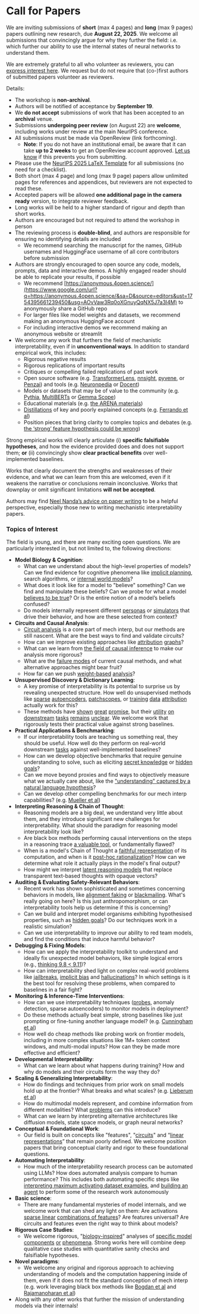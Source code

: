 # Call for Papers
We are inviting submissions of **short** (max 4 pages) and **long** (max 9 pages) papers outlining new research, due **August 22, 2025**. We welcome all submissions that convincingly argue for why they further the field: i.e. which further our ability to use the internal states of neural networks to understand them. 

We are extremely grateful to all who volunteer as reviewers, you can [express interest here](https://www.google.com/url?q=https://docs.google.com/forms/d/e/1FAIpQLSdiw1SJllzoTz_nqzDTzTOGb9DV3W_truQyh-WvYj_QGIi7Mg/viewform?usp%3Ddialog&sa=D&source=editors&ust=1754395661235939&usg=AOvVaw1HmuN21CoLG9VcvdgC8KKp). We request but do not require that (co-)first authors of submitted papers volunteer as reviewers. 

Details: 
* The workshop is **non-archival**.
* Authors will be notified of acceptance by **September 19**.
* We **do not accept** submissions of work that has been accepted to an **archival** venue.
* Submissions **undergoing peer review** (on August 22) are **welcome**, including works under review at the main NeurIPS conference.
* All submissions must be made via OpenReview (link forthcoming).
  * **Note**: If you do not have an institutional email, be aware that it can take **up to 2 weeks** to get an OpenReview account approved. [Let us know](mailto:neurips2025@mechinterpworkshop.com) if this prevents you from submitting.
* Please use the [NeurIPS 2025 LaTeX Template](https://www.google.com/url?q=https://media.neurips.cc/Conferences/NeurIPS2025/Styles.zip&sa=D&source=editors&ust=1754395661237922&usg=AOvVaw2IA31D8PjdX0C0ZKmlokPd) for all submissions (no need for a checklist).
* Both short (max 4 page) and long (max 9 page) papers allow unlimited pages for references and appendices, but reviewers are not expected to read these.
* Accepted papers will be allowed **one additional page in the camera ready** version, to integrate reviewer feedback.
* Long works will be held to a higher standard of rigour and depth than short works.
* Authors are encouraged but not required to attend the workshop in person
* The reviewing process is **double-blind**, and authors are responsible for ensuring no identifying details are included
  * We recommend searching the manuscript for the names, GitHub usernames and HuggingFace username of all core contributors before submission
* Authors are strongly encouraged to open source any code, models, prompts, data and interactive demos. A highly engaged reader should be able to replicate your results, if possible
  * We recommend [https://anonymous.4open.science/](https://www.google.com/url?q=https://anonymous.4open.science/&sa=D&source=editors&ust=1754395661239450&usg=AOvVaw3Rq0oXGnuyQqNX5J7a3l4M) to anonymously share a GitHub repo
  * For larger files like model weights and datasets, we recommend making an anonymous HuggingFace account
  * For including interactive demos we recommend making an anonymous website or streamlit
* We welcome any work that furthers the field of mechanistic interpretability, even if in **unconventional ways**. In addition to standard empirical work, this includes:
  * Rigorous negative results
  * Rigorous replications of important results
  * Critiques or compelling failed replications of past work
  * Open source software (e.g. [TransformerLens](https://www.google.com/url?q=https://github.com/neelnanda-io/TransformerLens&sa=D&source=editors&ust=1754395661240533&usg=AOvVaw3oK4KQ3Ah8VdPhzDQWnvrN), [nnsight](https://www.google.com/url?q=https://github.com/ndif-team/nnsight&sa=D&source=editors&ust=1754395661240666&usg=AOvVaw27ylofP5_TbwrDVzgEq9OE), [pyvene](https://www.google.com/url?q=https://github.com/stanfordnlp/pyvene/tree/main/pyvene/models/mlp&sa=D&source=editors&ust=1754395661240754&usg=AOvVaw3A9Z3g306bvqBtrvBXnFTV), or [Penzai](https://www.google.com/url?q=https://github.com/google-deepmind/penzai&sa=D&source=editors&ust=1754395661240860&usg=AOvVaw17kQEpwfsse2U0B6Wtq7xJ)) and tools (e.g. [Neuronpedia](https://www.google.com/url?q=http://neuronpedia.org&sa=D&source=editors&ust=1754395661240952&usg=AOvVaw2xI1txYwDloM4A3gIhieAr) or [Docent](https://www.google.com/url?q=https://transluce.org/introducing-docent&sa=D&source=editors&ust=1754395661241047&usg=AOvVaw1qd8fmfvaHx507fF3dzuKM))
  * Models or datasets that may be of value to the community (e.g. [Pythia](https://www.google.com/url?q=https://arxiv.org/abs/2304.01373&sa=D&source=editors&ust=1754395661241227&usg=AOvVaw0qLcdTiY-yzCiOTHEsXYDv), [MultiBERTs](https://www.google.com/url?q=https://arxiv.org/abs/2106.16163&sa=D&source=editors&ust=1754395661241311&usg=AOvVaw2oUWoWQA9UKnu1n94iQYWY) or [Gemma Scope](https://www.google.com/url?q=https://arxiv.org/abs/2408.05147&sa=D&source=editors&ust=1754395661241381&usg=AOvVaw2s0gTYThYrrPb9jG3aPEte))
  * Educational materials (e.g. [the ARENA materials](https://www.google.com/url?q=https://arena3-chapter1-transformer-interp.streamlit.app/&sa=D&source=editors&ust=1754395661241545&usg=AOvVaw0iMAFNAS0vFHwviT7pYMyi))
  * [Distillations](https://www.google.com/url?q=https://distill.pub/2017/research-debt/&sa=D&source=editors&ust=1754395661241732&usg=AOvVaw1hhYvd0ron1uHKjD1EkDDL) of key and poorly explained concepts (e.g. [Ferrando et al](https://www.google.com/url?q=https://arxiv.org/abs/2405.00208&sa=D&source=editors&ust=1754395661241879&usg=AOvVaw3gK0xL2oFR811l4a24wiq6))
  * Position pieces that bring clarity to complex topics and debates (e.g. [the ‘strong’ feature hypothesis could be wrong](https://www.google.com/url?q=https://www.alignmentforum.org/posts/tojtPCCRpKLSHBdpn/the-strong-feature-hypothesis-could-be-wrong&sa=D&source=editors&ust=1754395661242136&usg=AOvVaw01r0C8BXPJqkx-9QWql70K))

Strong empirical works will clearly articulate (i) **specific falsifiable hypotheses**, and how the evidence provided does and does not support them; **or** (ii) convincingly show **clear practical benefits** over well-implemented baselines. 

Works that clearly document the strengths and weaknesses of their evidence, and what we can learn from this are welcomed, even if it weakens the narrative or conclusions remain inconclusive. Works that downplay or omit significant limitations **will not be accepted**. 

Authors may find [Neel Nanda’s advice on paper writing](https://www.google.com/url?q=https://www.alignmentforum.org/posts/eJGptPbbFPZGLpjsp/highly-opinionated-advice-on-how-to-write-ml-papers&sa=D&source=editors&ust=1754395661243037&usg=AOvVaw0va3LMyzJSzCJUiVg0jAeN) to be a helpful perspective, especially those new to writing mechanistic interpretability papers. 
### Topics of Interest
The field is young, and there are many exciting open questions. We are particularly interested in, but not limited to, the following directions: 
* **Model Biology & Cognition**:
  * What can we understand about the high-level properties of models? Can we find evidence for cognitive phenomena like [implicit planning](https://www.google.com/url?q=https://transformer-circuits.pub/2025/attribution-graphs/biology.html%23dives-poems&sa=D&source=editors&ust=1754395661243868&usg=AOvVaw1XVPmjQRqjwOvf31bufBvO), search algorithms, or [internal world models](https://www.google.com/url?q=https://arxiv.org/abs/2210.13382&sa=D&source=editors&ust=1754395661243980&usg=AOvVaw0ciGA7oYvt-m3hz4CYsU7s)?
  * What does it look like for a model to "believe" something? Can we find and manipulate these beliefs? Can we probe for what a model [believes to be true](https://www.google.com/url?q=https://arxiv.org/abs/2310.06824&sa=D&source=editors&ust=1754395661244220&usg=AOvVaw0Fh2JvYLXxzw-BaOMLYXrn)? Or is the entire notion of a model’s beliefs confused?
  * Do models internally represent different [personas](https://www.google.com/url?q=https://arxiv.org/abs/2406.12094&sa=D&source=editors&ust=1754395661244505&usg=AOvVaw0fivyWQMlIujTiJ92KE-aF) or [simulators](https://www.google.com/url?q=https://www.nature.com/articles/s41586-023-06647-8&sa=D&source=editors&ust=1754395661244596&usg=AOvVaw1sU6TZUfTieFdH8lWwZWlZ) that drive their behavior, and how are these selected from context?
* **Circuits and Causal Analysis**:
  * [Circuit analysis](https://www.google.com/url?q=https://distill.pub/2020/circuits/zoom-in/&sa=D&source=editors&ust=1754395661244880&usg=AOvVaw1EF3CIeO7z5nlzFvWz6-li) is a core part of mech interp, but our methods are still nascent. What are the best ways to find and validate circuits?
  * How can we improve existing approaches like [attribution](https://www.google.com/url?q=https://arxiv.org/abs/2406.11944&sa=D&source=editors&ust=1754395661245148&usg=AOvVaw1tmcO0MlxFIw04HAEqTkiw) [graphs](https://www.google.com/url?q=https://transformer-circuits.pub/2025/attribution-graphs/methods.html&sa=D&source=editors&ust=1754395661245231&usg=AOvVaw3WWncdNuAtmOyYm69QFkoo)?
  * What can we learn from [the field of causal inference](https://www.google.com/url?q=https://arxiv.org/abs/2407.04690&sa=D&source=editors&ust=1754395661245380&usg=AOvVaw3XQuQtZrUTO8HO87lC463Y) to make our analysis more rigorous?
  * What are the [failure modes](https://www.google.com/url?q=https://arxiv.org/abs/2307.15771&sa=D&source=editors&ust=1754395661245528&usg=AOvVaw31rd7cmdgJIDzFshgwe0-K) of current causal methods, and what alternative approaches might bear fruit?
  * How far can we push [weight-based](https://www.google.com/url?q=https://arxiv.org/abs/2301.05217&sa=D&source=editors&ust=1754395661245723&usg=AOvVaw05u0TDLkofUf_94m5jngk-) [analysis](https://www.google.com/url?q=https://arxiv.org/abs/2410.08417&sa=D&source=editors&ust=1754395661245832&usg=AOvVaw0a_PazBkI6K39Qc4IuY3bw)?
* **Unsupervised Discovery & Dictionary Learning**:
  * A key promise of interpretability is its potential to surprise us by revealing unexpected structure. How well do unsupervised methods like [sparse](https://www.google.com/url?q=https://arxiv.org/abs/2103.15949&sa=D&source=editors&ust=1754395661246169&usg=AOvVaw2zwM6hwTbKtfygzurI3oK3) [autoencoders](https://www.google.com/url?q=https://transformer-circuits.pub/2023/monosemantic-features&sa=D&source=editors&ust=1754395661246254&usg=AOvVaw0s3JPWbQely9arGAe5jE6T), [patch](https://www.google.com/url?q=https://arxiv.org/abs/2401.06102&sa=D&source=editors&ust=1754395661246319&usg=AOvVaw2hJwwB0Lclf7tT1QDM-oPE)[scopes](https://www.google.com/url?q=https://arxiv.org/abs/2403.10949v2&sa=D&source=editors&ust=1754395661246381&usg=AOvVaw0DJoqmvVtcbKoNIpCsFuFw), or [training](https://www.google.com/url?q=https://proceedings.mlr.press/v70/koh17a?ref%3Dhttps://githubhelp.com&sa=D&source=editors&ust=1754395661246469&usg=AOvVaw0p6zvh2GOr6Y5NS4_00IOX) [data](https://www.google.com/url?q=https://arxiv.org/abs/2308.03296&sa=D&source=editors&ust=1754395661246572&usg=AOvVaw0Qf2323Ic4-OKWz_sI3KZs) [attribution](https://www.google.com/url?q=https://arxiv.org/abs/2205.11482&sa=D&source=editors&ust=1754395661246714&usg=AOvVaw0kdd18MI_vxTXrh5mwJcBM) actually work for this?
  * These methods have [shown](https://www.google.com/url?q=https://transformer-circuits.pub/2024/scaling-monosemanticity/index.html&sa=D&source=editors&ust=1754395661246890&usg=AOvVaw3_xeOpr3JuwtEYvOMRbk_x) [great](https://www.google.com/url?q=https://transformer-circuits.pub/2025/attribution-graphs/biology.html&sa=D&source=editors&ust=1754395661246971&usg=AOvVaw1s5VAZZmtr0V9GDe9naOZD) [promise](https://www.google.com/url?q=https://arxiv.org/abs/2503.10965&sa=D&source=editors&ust=1754395661247031&usg=AOvVaw0sUEE5RvfdOpA-tyPT9WQN), but their [utility](https://www.google.com/url?q=https://arxiv.org/abs/2502.16681&sa=D&source=editors&ust=1754395661247121&usg=AOvVaw0Md4Md4HWe4mhqhe_-YJG8) [on](https://www.google.com/url?q=https://www.tilderesearch.com/blog/sieve&sa=D&source=editors&ust=1754395661247188&usg=AOvVaw1Wj_dlcKxnpDng7_mf8c3W) [downstream](https://www.google.com/url?q=https://arxiv.org/abs/2501.17148&sa=D&source=editors&ust=1754395661247253&usg=AOvVaw31pB3oGuZrXhaog2tV5MVE) [tasks](https://www.google.com/url?q=https://transformer-circuits.pub/2024/features-as-classifiers/index.html&sa=D&source=editors&ust=1754395661247338&usg=AOvVaw0DSws3f-HQjyPYJu4Hmche) [remains](https://www.google.com/url?q=https://arxiv.org/abs/2502.04382&sa=D&source=editors&ust=1754395661247399&usg=AOvVaw1w_PGYYWKjwNdPYtBoHIhR) [unclear](https://www.google.com/url?q=https://www.alignmentforum.org/posts/4uXCAJNuPKtKBsi28/negative-results-for-saes-on-downstream-tasks&sa=D&source=editors&ust=1754395661247493&usg=AOvVaw1hR91XwyIOMblpLSUJVco1). We welcome work that rigorously tests their practical value against strong baselines.
* **Practical Applications & Benchmarking**:
  * If our interpretability tools are teaching us something real, they should be useful. How well do they perform on real-world downstream [tasks](https://www.google.com/url?q=https://www.lesswrong.com/posts/wGRnzCFcowRCrpX4Y/downstream-applications-as-validation-of-interpretability&sa=D&source=editors&ust=1754395661247947&usg=AOvVaw0OP4WfDDJyUk21Zs3s-9nk) against well-implemented baselines?
  * How can we develop objective benchmarks that require genuine understanding to solve, such as eliciting [secret knowledge](https://www.google.com/url?q=https://arxiv.org/abs/2505.14352&sa=D&source=editors&ust=1754395661248207&usg=AOvVaw11FgDXYto3uKLxTUflxBn9) or [hidden goals](https://www.google.com/url?q=https://arxiv.org/abs/2503.10965&sa=D&source=editors&ust=1754395661248280&usg=AOvVaw3EcFEnGimA1bWG4jifYmiX)?
  * Can we move beyond proxies and find ways to objectively measure what we actually care about, like the ["understanding" captured by a natural language hypothesis](https://www.google.com/url?q=https://arxiv.org/abs/2502.04382&sa=D&source=editors&ust=1754395661248525&usg=AOvVaw2FAaihws97QHuyw1_fu00S)?
  * Can we develop other compelling benchmarks for our mech interp capabilities? (e.g. [Mueller et al](https://www.google.com/url?q=https://arxiv.org/abs/2504.13151&sa=D&source=editors&ust=1754395661248720&usg=AOvVaw0kv6WVDSgozx7k0cS9iUAX))
* **Interpreting Reasoning & Chain of Thought**:
  * Reasoning models are a big deal, we understand very little about them, and they introduce significant new challenges for interpretability. What should the paradigm for reasoning model interpretability look like?
  * Are black box methods performing causal interventions on the steps in a reasoning trace [a valuable tool](https://www.google.com/url?q=https://arxiv.org/abs/2506.19143&sa=D&source=editors&ust=1754395661249357&usg=AOvVaw2uY1meD8KqNYfLvVmbLZiX), or fundamentally flawed?
  * When is a model's Chain of Thought a [faithful representation](https://www.google.com/url?q=https://arxiv.org/abs/2305.04388&sa=D&source=editors&ust=1754395661249572&usg=AOvVaw0Yrob5_pwwwri1RCafAshv) of its computation, and when is it [post-hoc rationalization](https://www.google.com/url?q=https://arxiv.org/abs/2503.08679&sa=D&source=editors&ust=1754395661249687&usg=AOvVaw2Q-dQz3OcGLx4Ido1o2fMZ)? How can we determine what role it actually plays in the model's final output?
  * How might we interpret [latent reasoning models](https://www.google.com/url?q=https://arxiv.org/abs/2412.06769&sa=D&source=editors&ust=1754395661249913&usg=AOvVaw0e_u41pwQyubUmURwQw8vo) that replace transparent text-based thoughts with opaque vectors?
* **Auditing & Evaluating Safety-Relevant Behaviors**:
  * Recent work has shown sophisticated and sometimes concerning behaviors in models, like [alignment faking](https://www.google.com/url?q=https://arxiv.org/abs/2412.14093&sa=D&source=editors&ust=1754395661250338&usg=AOvVaw1baikCExAnzXUvvCk3PB3W) or [blackmailing](https://www.google.com/url?q=https://www.anthropic.com/research/agentic-misalignment&sa=D&source=editors&ust=1754395661250427&usg=AOvVaw2Ktvf0029tKaNoFkQ0Xckh). What's really going on here? Is this just anthropomorphism, or can interpretability tools help us determine if this is concerning?
  * Can we build and interpret model organisms exhibiting hypothesised properties, such as [hidden goals](https://www.google.com/url?q=https://arxiv.org/abs/2503.10965&sa=D&source=editors&ust=1754395661250791&usg=AOvVaw2Uxf6zpInOusw_xQP0ax_Q)? Do our techniques work in a realistic simulation?
  * Can we use interpretability to improve our ability to red team models, and find the conditions that induce harmful behavior?
* **Debugging & Fixing Models**:
  * How can we apply the interpretability toolkit to understand and ideally fix unexpected model behaviors, like simple logical errors (e.g., [thinking 9.8 < 9.11](https://www.google.com/url?q=https://transluce.org/observability-interface&sa=D&source=editors&ust=1754395661251320&usg=AOvVaw2YJKvz3JnDio7pugXbnz_G))?
  * How can interpretability shed light on complex real-world problems like [jailbreaks](https://www.google.com/url?q=https://transformer-circuits.pub/2025/attribution-graphs/biology.html%23dives-jailbreak&sa=D&source=editors&ust=1754395661251692&usg=AOvVaw0Wv5XvAsWVZLsVarRmkV2y), [implicit bias](https://www.google.com/url?q=https://arxiv.org/abs/2506.10922&sa=D&source=editors&ust=1754395661251871&usg=AOvVaw12L49mqnhOB46HLLI7SH54) and [hallucinations](https://www.google.com/url?q=https://arxiv.org/abs/2411.14257&sa=D&source=editors&ust=1754395661252008&usg=AOvVaw0LeCiUEQmyz6R-tVp8CubF)? In which settings is it the best tool for resolving these problems, when compared to baselines in a fair fight?
* **Monitoring & Inference-Time Interventions**:
  * How can we use interpretability techniques ([probes](https://www.google.com/url?q=https://arxiv.org/abs/2102.12452&sa=D&source=editors&ust=1754395661252688&usg=AOvVaw0JC6sHVTB9YchWN3KLSFVB), anomaly detection, sparse autoencoders) to monitor models in deployment?
  * Do these methods actually beat simple, strong baselines like just prompting or fine-tuning another language model? (e.g. [Cunningham et al](https://www.google.com/url?q=https://alignment.anthropic.com/2025/cheap-monitors/&sa=D&source=editors&ust=1754395661253164&usg=AOvVaw3X8etrD5TGGusLC6ADJfcx))
  * How well do cheap methods like probing work on frontier models, including in more complex situations like 1M+ token context windows, and multi-modal inputs? How can they be made more effective and efficient?
* **Developmental Interpretability**:
  * What can we learn about what happens during training? How and why do models and their circuits form the way they do?
* **Scaling & Generalizing Interpretability**:
  * How do findings and techniques from prior work on small models hold up at the frontier? What breaks and what scales? (e.g. [Lieberum et al](https://www.google.com/url?q=https://arxiv.org/abs/2307.09458&sa=D&source=editors&ust=1754395661254240&usg=AOvVaw3CqVmnJhqjblzkqkGRmLNF))
  * How do multimodal models represent, and combine information from different modalities? What [problems](https://www.google.com/url?q=https://openreview.net/pdf?id%3DVUhRdZp8ke&sa=D&source=editors&ust=1754395661254450&usg=AOvVaw3-tOUrBQ3S6SPT4Jjqn0Tt) can this introduce?
  * What can we learn by interpreting alternative architectures like diffusion models, state space models, or graph neural networks?
* **Conceptual & Foundational Work**:
  * Our field is built on concepts like "features", "[circuits](https://www.google.com/url?q=https://distill.pub/2020/circuits/zoom-in/&sa=D&source=editors&ust=1754395661254973&usg=AOvVaw3oVGxJxkYp9qIOevNuO-XN)" and “[linear representations](https://www.google.com/url?q=https://transformer-circuits.pub/2024/july-update/index.html%23linear-representations&sa=D&source=editors&ust=1754395661255090&usg=AOvVaw1Mq6OCGr58IHm_r7fcYLs7)” that remain poorly defined. We welcome position papers that bring conceptual clarity and rigor to these foundational questions.
* **Automating Interpretability**:
  * How much of the interpretability research process can be automated using LLMs? How does automated analysis compare to human performance? This includes both automating specific steps like [interpreting maximum activating dataset examples](https://www.google.com/url?q=https://openaipublic.blob.core.windows.net/neuron-explainer/paper/index.html&sa=D&source=editors&ust=1754395661255809&usg=AOvVaw2E0ZO5YtIRwDSqyrW7Lm-o), and [building an agent](https://www.google.com/url?q=https://arxiv.org/abs/2404.14394&sa=D&source=editors&ust=1754395661255929&usg=AOvVaw2Sgn55NyuaC9m2DcOMk6Y7) to perform some of the research work autonomously
* **Basic science**:
  * There are many fundamental mysteries of model internals, and we welcome work that can shed any light on them: Are activations [sparse linear](https://www.google.com/url?q=https://arxiv.org/abs/1601.03764&sa=D&source=editors&ust=1754395661256588&usg=AOvVaw1aJD5LJJbHWJG4anWTMCwY) [combinations of features](https://www.google.com/url?q=https://transformer-circuits.pub/2022/toy_model/index.html&sa=D&source=editors&ust=1754395661256694&usg=AOvVaw0tets3mHE616hGLB1_UI3k)? Are features universal? Are circuits and features even the right way to think about models?
* **Rigorous Case Studies**:
  * We welcome rigorous, "[biology-inspired](https://www.google.com/url?q=https://distill.pub/2020/circuits/curve-circuits/&sa=D&source=editors&ust=1754395661257029&usg=AOvVaw28MQsYihULkoJVflOAjLqJ)" analyses of [specific model](https://www.google.com/url?q=https://arxiv.org/abs/2310.04625&sa=D&source=editors&ust=1754395661257114&usg=AOvVaw0PcPN6pXhkidOW_TvJsYBa) [components](https://www.google.com/url?q=https://transformer-circuits.pub/2024/scaling-monosemanticity/index.html&sa=D&source=editors&ust=1754395661257199&usg=AOvVaw20jTkJpHha89t2xgm7PkQo) [or](https://www.google.com/url?q=https://arxiv.org/abs/2305.01610&sa=D&source=editors&ust=1754395661257254&usg=AOvVaw3iLII7EMec2tsB8HSnR4_M) [phenomena](https://www.google.com/url?q=https://arxiv.org/abs/2306.09346&sa=D&source=editors&ust=1754395661257322&usg=AOvVaw39rpxn-5myw0C7wzqkRJMk). Strong works here will combine deep qualitative case studies with quantitative sanity checks and falsifiable hypotheses.
* **Novel paradigms**:
  * We welcome any original and rigorous approach to achieving understanding of models and the computation happening inside of them, even if it does not fit the standard conception of mech interp (e.g. work leveraging black box methods like [Bogdan et al](https://www.google.com/url?q=https://arxiv.org/abs/2506.19143&sa=D&source=editors&ust=1754395661257825&usg=AOvVaw24-tvvsqNd7d3e9cMz8iA1) and [Rajamanoharan et al](https://www.google.com/url?q=https://www.alignmentforum.org/posts/wnzkjSmrgWZaBa2aC/self-preservation-or-instruction-ambiguity-examining-the&sa=D&source=editors&ust=1754395661257957&usg=AOvVaw0fgXsIQI76jhEraM_NQUuw))
* Along with any other works that further the mission of understanding models via their internals!